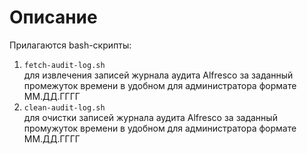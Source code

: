 # Описание   
Прилагаются bash-скрипты:  
1) `fetch-audit-log.sh`   
для извлечения записей журнала аудита Alfresco за заданный промежуток времени в удобном для администратора формате ММ.ДД.ГГГГ
2) `clean-audit-log.sh`   
для очистки записей журнала аудита Alfresco за заданный промужуток времени в удобном для администратора формате ММ.ДД.ГГГГ